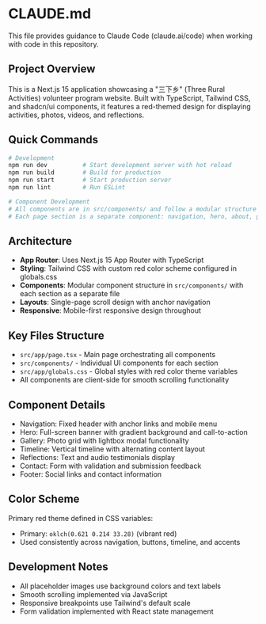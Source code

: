 
# CLAUDE.md

This file provides guidance to Claude Code (claude.ai/code) when working with code in this repository.

## Project Overview
This is a Next.js 15 application showcasing a "三下乡" (Three Rural Activities) volunteer program website. Built with TypeScript, Tailwind CSS, and shadcn/ui components, it features a red-themed design for displaying activities, photos, videos, and reflections.

## Quick Commands
```bash
# Development
npm run dev          # Start development server with hot reload
npm run build        # Build for production
npm run start        # Start production server
npm run lint         # Run ESLint

# Component Development
# All components are in src/components/ and follow a modular structure
# Each page section is a separate component: navigation, hero, about, gallery, videos, timeline, reflections, contact, footer
```

## Architecture
- **App Router**: Uses Next.js 15 App Router with TypeScript
- **Styling**: Tailwind CSS with custom red color scheme configured in globals.css
- **Components**: Modular component structure in `src/components/` with each section as a separate file
- **Layouts**: Single-page scroll design with anchor navigation
- **Responsive**: Mobile-first responsive design throughout

## Key Files Structure
- `src/app/page.tsx` - Main page orchestrating all components
- `src/components/` - Individual UI components for each section
- `src/app/globals.css` - Global styles with red color theme variables
- All components are client-side for smooth scrolling functionality

## Component Details
- Navigation: Fixed header with anchor links and mobile menu
- Hero: Full-screen banner with gradient background and call-to-action
- Gallery: Photo grid with lightbox modal functionality
- Timeline: Vertical timeline with alternating content layout
- Reflections: Text and audio testimonials display
- Contact: Form with validation and submission feedback
- Footer: Social links and contact information

## Color Scheme
Primary red theme defined in CSS variables:
- Primary: `oklch(0.621 0.214 33.28)` (vibrant red)
- Used consistently across navigation, buttons, timeline, and accents

## Development Notes
- All placeholder images use background colors and text labels
- Smooth scrolling implemented via JavaScript
- Responsive breakpoints use Tailwind's default scale
- Form validation implemented with React state management